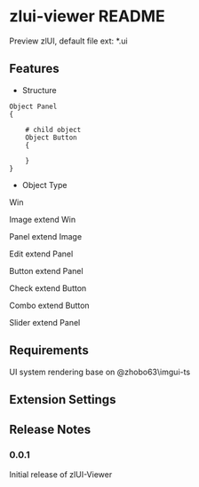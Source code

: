 # zlui-viewer README

Preview zlUI, default file ext: *.ui

## Features

* Structure

```
Object Panel
{

    # child object
    Object Button
    {
        
    }
}
```

* Object Type

Win

Image extend Win

Panel extend Image

Edit extend Panel

Button extend Panel

Check extend Button

Combo extend Button

Slider extend Panel


## Requirements

UI system rendering base on @zhobo63\imgui-ts

## Extension Settings

## Release Notes

### 0.0.1

Initial release of zlUI-Viewer

